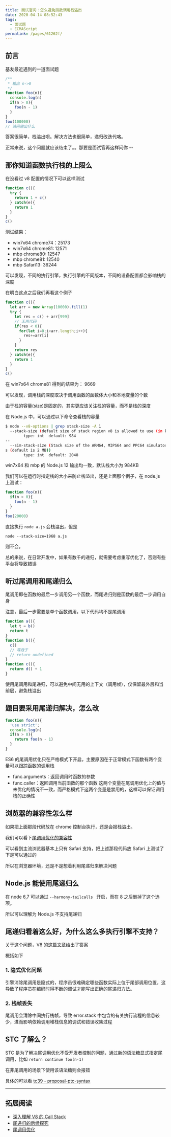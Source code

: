 ```yaml
---
title: 面试官问：怎么避免函数调用栈溢出
date: 2020-04-14 08:52:43
tags: 
  - 面试题
  - ECMAScript
permalink: /pages/61262f/
---
```


## 前言

基友最近遇到的一道面试题

```js
/** 
 * 输出 n->0
 */
function foo(n){
  console.log(n)
  if(n > 0){
    foo(n - 1)
  }
}
foo(100000)
// 请问输出什么 
```

答案很简单，栈溢出呗。解决方法也很简单，递归改迭代咯。

正常来说，这个问题就应该结束了。。那要是面试官再这样问你 --

<!--more-->

## 那你知道函数执行栈的上限么

在没看过 v8 配置的情况下可以这样测试
```js
function c(){
  try {
    return 1 + c()
  } catch(e){
    return 1
  }
}
c()
```
测试结果：
- win7x64 chrome74：25173
- win7x64 chrome81: 12571
- mbp chrome80: 12547
- mbp chrome81: 12540
- mbp Safari13: 36244

可以发现，不同的执行引擎，执行引擎的不同版本，不同的设备配置都会影响栈的深度

在明白这点之后我们再看这个例子

```js
function c(){
  let arr = new Array(10000).fill(1)
  try {
    let res = c() + arr[999]
    // 无用代码
    if(res < 0){
      for(let i=0;i<arr.length;i++){
        res+=arr[i]
      }
    }
    return res
  } catch(e){
    return 1
  }
}
c()
```
在 win7x64 chrome81 得到的结果为： 9669

可以发现，调用栈的深度取决于调用函数的函数体大小和本地变量的个数

由于栈的容量(size)是固定的，其实更应该关注栈的容量，而不是栈的深度

在 Node.js 中，可以通过以下命令查看栈的容量

```sh
$ node --v8-options | grep stack-size -A 1
  --stack-size (default size of stack region v8 is allowed to use (in kBytes))
        type: int  default: 984
--
  --sim-stack-size (Stack size of the ARM64, MIPS64 and PPC64 simulator in kByte
s (default is 2 MB))
        type: int  default: 2048
```
win7x64 和 mbp 的 Node.js 12 输出均一致，默认栈大小为 984KB

我们可以在运行时指定栈的大小来防止栈溢出，还是上面那个例子，在 node.js 上测试：
```js
function foo(n){
  if(n > 0){
    foo(n - 1)
  }
}
foo(20000)
```
直接执行 `node a.js` 会栈溢出，但是
```
node --stack-size=1968 a.js
```
则不会。

总的来说，在日常开发中，如果有数千的递归，就需要考虑重写优化了，否则有些平台将导致错误


## 听过尾调用和尾递归么

尾调用即在函数的最后一步调用另一个函数，而尾递归则是函数的最后一步调用自身

注意，最后一步需要是单个函数调用，以下代码均不是尾调用

```js
function a(){
  let t = b()
  return t
}
function b(){
  c()
  // 等效于
  // return undefined
}
function c(){
  return d() + 1
}
```

使用尾调用和尾递归，可以避免中间无用的上下文（调用帧），仅保留最外层和当前层，避免栈溢出

## 题目要采用尾递归解决，怎么改

```js
function foo(n){
  'use strict';
  console.log(n)
  if(n > 0){
    return foo(n - 1)
  }
}
```

ES6 的尾调用优化只在严格模式下开启，主要原因在于正常模式下函数有两个变量可以跟踪函数的调用栈
- func.arguments：返回调用时函数的参数
- func.caller：返回调用当前函数的那个函数
这两个变量在尾调用优化上的值与未优化的情况不一致，而严格模式下这两个变量是禁用的，这样可以保证调用栈的正确性


## 浏览器的兼容性怎么样

如果把上面那段代码放在 chrome 控制台执行，还是会报栈溢出。

我们可以看下[尾调用优化的兼容性](http://kangax.github.io/compat-table/es6/)

可以看到主流浏览器基本上只有 Safari 支持，把上述那段代码放 Safari 上测试了下是可以通过的

所以在浏览器环境，还是不是想着利用尾递归来解决问题

## Node.js 能使用尾递归么

在 node 6,7 可以通过 `--harmony-tailcalls ` 开启，而在 8 之后删掉了这个选项。

所以可以理解为 Node.js 不支持尾递归

## 尾递归看着这么好，为什么这么多执行引擎不支持？

关于这个问题，V8 的[这篇文章](https://v8.dev/blog/modern-javascript)给出了答案

概括如下

### 1. 隐式优化问题

引擎消除尾调用是隐式的，程序员很难确定哪些函数实际上位于尾部调用位置，这导致了程序员在编码时得不断的调试才能写出正确的尾递归方法。

### 2. 栈帧丢失

尾调用会清除中间执行栈帧，导致 error.stack 中包含的有关执行流程的信息较少，进而影响依赖调用堆栈信息的调试和错误收集过程

## STC 了解么？

STC 是为了解决尾调用优化不受开发者控制的问题，通过新的语法糖显式指定尾调用，比如 `return continue foo(n-1)`

在非尾调用的场景下使用该语法糖则会报错

具体的可以看 [tc39 - proposal-ptc-syntax](https://github.com/tc39/proposal-ptc-syntax/blob/master/README.md)

-----

## 拓展阅读

- [深入理解 V8 的 Call Stack](https://zhuanlan.zhihu.com/p/46993552)
- [尾递归的后续探究](https://imweb.io/topic/5a244260a192c3b460fce275)
- [尾调用优化](https://es6.ruanyifeng.com/#docs/function#%E5%B0%BE%E8%B0%83%E7%94%A8%E4%BC%98%E5%8C%96)